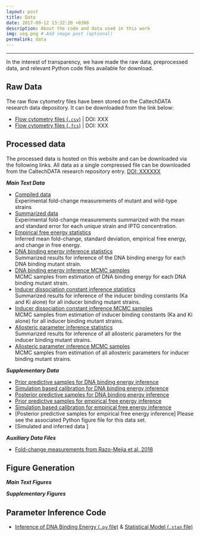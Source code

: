 ```yaml
---
layout: post
title: Data
date: 2017-09-12 13:32:20 +0300
description: About the code and data used in this work
img: seg.png # Add image post (optional)
permalink: data
---
```


---
In the interest of transparency, we have made the raw data, preprocessed data,
and relevant Python code files available for download. 

## Raw Data
The raw flow cytometry files have been stored on the CaltechDATA research data
depository. It can be downloaded from the link below:

* [Flow cytometry files (`.csv`)]() \| DOI: XXX
* [Flow cytometry files (`.fcs`)]() \| DOI: XXX

## Processed data
The processed data is hosted on this website and can be downloaded via the
following links. All data as a single compressed file can be downloaded from the
CaltechDATA research repository entry. [DOI: XXXXXX]()

***Main Text Data***
* [Compiled data](data/Chure2019_mutants_compiled_data.csv)<br/>
  Experimental fold-change measurements of mutant and wild-type strains
* [Summarized data](data/Chure2019_mutants_summarized_data.csv)<br/>
  Experimental fold-change measurements summarized with the mean and standard
  error for each unique strain and IPTG concentration.
* [Empirical free energy statistics](data/Chure2019_empirical_F_statistics.csv)<br/>
  Inferred mean fold-change, standard deviation, empirical free energy, and
  change in free energy. 
* [DNA binding energy inference  statistics](data/Chure2019_DNA_binding_energy_summary.csv)<br/>
  Summarized results for inference of the DNA binding energy for each DNA
  binding mutant strain.
* [DNA binding energy inference MCMC samples](data/Chure2019_DNA_binding_energy_samples.csv)<br/> 
  MCMC samples from estimation of DNA binding energy for each DNA binding
  mutant strain.
* [Inducer dissociation constant inference statistics](data/Chure2019_KaKi_only_summary.csv)<br/> 
  Summarized results for inference of the inducer binding constants (Ka and
  Ki alone) for all inducer binding mutant strains.
* [Inducer dissociation constant inference MCMC samples](data/Chure2019_KaKi_only_samples.csv)  
  MCMC samples from estimation of inducer binding constants (Ka and Ki alone) for all inducer binding mutant strains.
* [Allosteric parameter inference statistics](data/Chure2019_KaKi_epAI_summary.csv)<br/>
  Summarized results for inference of all allosteric parameters for the inducer
  binding mutant strains.
* [Allosteric parameter inference MCMC samples](data/Chure2019_KaKi_epAI_samples.csv)<br/>
  MCMC samples from estimation of all allosteric parameters for inducer binding
  mutant strains.

***Supplementary Data***
* [Prior predictive samples for DNA binding energy inference](data/Chure2019_DNA_binding_energy_prior_predictive.csv)
* [Simulation based calibration for DNA binding energy inference](data/Chure2019_DNA_binding_energy_sbc.csv)
* [Posterior predictive samples for DNA binding energy inference](data/Chure2019_DNA_binding_energy_posterior_predictive.csv)
* [Prior predictive samples for empirical free energy inference](data/Chure2019_empirical_F_prior_predictive.csv)
* [Simulation based calibration for empirical free energy inference](data/Chure2019_empirical_F_sbc.csv)
* [Posterior predictive samples for empirical free energy inference]
  Please see the associated Python figure file for this data set.
* [Simulated and inferred data ]

***Auxiliary Data Files***
* [Fold-change measurements from Razo-Mejia et al. 2018](data/RazoMejia_2018.csv)


## Figure Generation
***Main Text Figures***

***Supplementary Figures***

## Parameter Inference Code
* [Inference of DNA Binding Energy (`.py` file)]() & [Statistical Model (`.stan` file)]()


